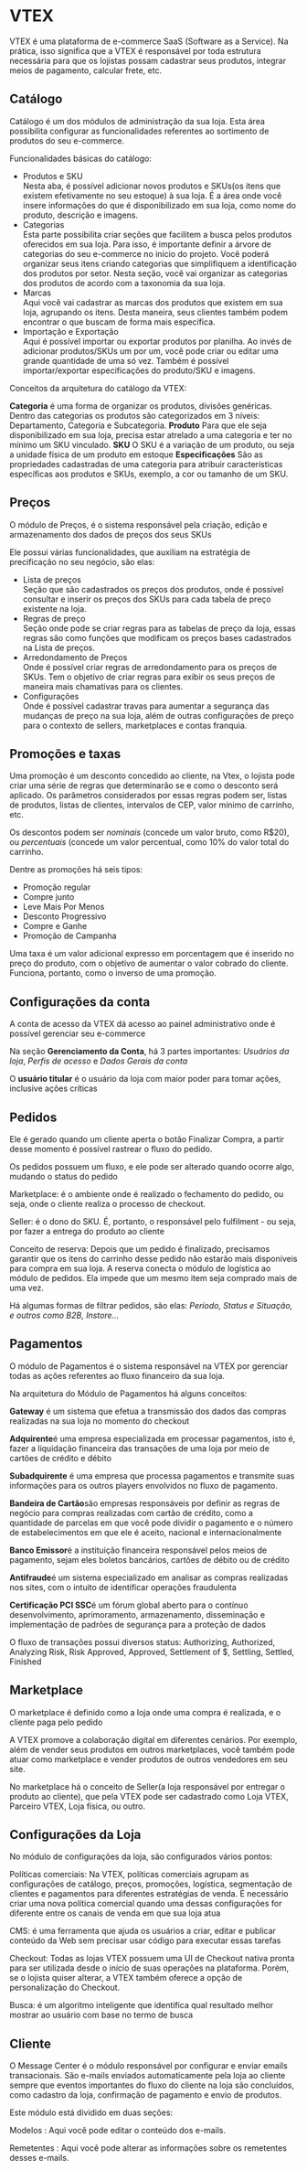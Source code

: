 <h1>VTEX</h1>
<p>
VTEX é uma plataforma de e-commerce SaaS (Software as a Service). Na prática, isso significa que a VTEX é responsável por toda estrutura necessária para que os lojistas possam cadastrar seus produtos, integrar meios de pagamento, calcular frete, etc.
</p>
<h2>
Catálogo
</h2>
<p>
Catálogo é um dos módulos de administração da sua loja. Esta área possibilita configurar as funcionalidades referentes ao sortimento de produtos do seu e-commerce.
</p>
<p>
Funcionalidades básicas do catálogo:
<ul>
  <li>Produtos e SKU</li>
    Nesta aba, é possível adicionar novos produtos e SKUs(os itens que existem efetivamente no seu estoque) à sua loja. É a área onde você insere informações do que é disponibilizado em sua loja, como nome do produto, descrição e imagens.
  <li>Categorias</li>
    Esta parte possibilita criar seções que facilitem a busca pelos produtos oferecidos em sua loja. Para isso, é importante definir a árvore de categorias do seu e-commerce no início do projeto. Você poderá organizar seus itens criando categorias que simplifiquem a identificação dos produtos por setor. Nesta seção, você vai organizar as categorias dos produtos de acordo com a taxonomia da sua loja.
  <li>Marcas</li>
    Aqui você vai cadastrar as marcas dos produtos que existem em sua loja, agrupando os itens. Desta maneira, seus clientes também podem encontrar o que buscam de forma mais específica.
  <li>Importação e Exportação</li>
    Aqui é possível importar ou exportar produtos por planilha. Ao invés de adicionar produtos/SKUs um por um, você pode criar ou editar uma grande quantidade de uma só vez. Também é possível importar/exportar especificações do produto/SKU e imagens.
</ul>
</p>
<p>
  Conceitos da arquitetura do catálogo da VTEX:
</p>
<p>
  <strong>Categoria</strong> é uma forma de organizar os produtos, divisões genéricas. Dentro das categorias os produtos são categorizados em 3 níveis: Departamento, Categoria e Subcategoria.
  <strong>Produto</strong> Para que ele seja disponibilizado em sua loja, precisa estar atrelado a uma categoria e ter no mínimo um SKU vinculado.
  <strong>SKU</strong> O SKU é a variação de um produto, ou seja a unidade física de um produto em estoque
  <strong>Especificações</strong> São as propriedades cadastradas de uma categoria para atribuir características específicas aos produtos e SKUs, exemplo, a cor ou tamanho de um SKU.
</p>

<h2>Preços</h2>
<p>O módulo de Preços, é o sistema responsável pela criação, edição e armazenamento dos dados de preços dos seus SKUs</p>
<p>Ele possui várias funcionalidades, que auxiliam na estratégia de precificação no seu negócio, são elas:</p>
<ul>
  <li>Lista de preços</li>
    Seção que são cadastrados os preços dos produtos, onde é possível consultar e inserir os preços dos SKUs para cada tabela de preço existente na loja.
  <li>Regras de preço</li>
    Seção onde pode se criar regras para as tabelas de preço da loja, essas regras são como funções que modificam os preços bases cadastrados na Lista de preços.
  <li>Arredondamento de Preços</li>
    Onde é possível criar regras de arredondamento para os preços de SKUs. Tem o objetivo de criar regras para exibir os seus preços de maneira mais chamativas para os clientes.
  <li>Configurações</li>
    Onde é possível cadastrar travas para aumentar a segurança das mudanças de preço na sua loja, além de outras configurações de preço para o contexto de sellers, marketplaces e contas franquia.
</ul>

<h2>Promoções e taxas</h2>
<p>
Uma promoção é um desconto concedido ao cliente, na Vtex, o lojista pode criar uma série de regras que determinarão se e como o desconto será aplicado. Os parãmetros considerados por essas regras podem ser, listas de produtos, listas de clientes, intervalos de CEP, valor mínimo de carrinho, etc. 
</p>
<p>
Os descontos podem ser <i>nominais</i> (concede um valor bruto, como R$20), ou <i>percentuais</i> (concede um valor percentual, como 10% do valor total do carrinho.
</p>
<p>
Dentre as promoções há seis tipos:
<ul>
  <li>Promoção regular</li>
  <li>Compre junto</li>
  <li>Leve Mais Por Menos</li>
  <li>Desconto Progressivo</li>
  <li>Compre e Ganhe</li>
  <li>Promoção de Campanha</li>
</ul>
</p>
<p>Uma taxa é um valor adicional expresso em porcentagem que é inserido no preço do produto, com o objetivo de aumentar o valor cobrado do cliente. Funciona, portanto, como o inverso de uma promoção.<p>

<h2>Configurações da conta</h2>
<p> A conta de acesso da VTEX dá acesso ao painel administrativo onde é possível gerenciar seu e-commerce</p>
<p>Na seção <strong>Gerenciamento da Conta</strong>, há 3 partes importantes: <i>Usuários da loja</i>, <i>Perfis de acesso</i> e <i>Dados Gerais da conta</i></p>
<p>O <strong>usuário titular</strong> é  o usuário da loja com maior poder para tomar ações, inclusive ações críticas</p>

<h2>Pedidos</h2>
<p>Ele é gerado quando um cliente aperta o botão Finalizar Compra, a partir desse momento é possível rastrear o fluxo do pedido.</p>
<p>Os pedidos possuem um fluxo, e ele pode ser alterado quando ocorre algo, mudando o status do pedido</p>
<p>Marketplace:  é o ambiente onde é realizado o fechamento do pedido, ou seja, onde o cliente realiza o processo de checkout.</p>
<p>Seller: é o dono do SKU. É, portanto, o responsável pelo fulfilment - ou seja, por fazer a entrega do produto ao cliente</p>
<p>Conceito de reserva: Depois que um pedido é finalizado, precisamos garantir que os itens do carrinho desse pedido não estarão mais disponíveis para compra em sua loja. A reserva conecta o módulo de logística ao módulo de pedidos. Ela impede que um mesmo item seja comprado mais de uma vez.</p>
<p>Há algumas formas de filtrar pedidos, são elas: <i>Período, Status e Situação, e outros como B2B, Instore... </i></p>

<h2>Pagamentos</h2>
<p>O módulo de Pagamentos é o sistema responsável na VTEX por gerenciar todas as ações referentes ao fluxo financeiro da sua loja.</p>
<p>Na arquitetura do Módulo de Pagamentos há alguns conceitos:</p>
<p><strong>Gateway</strong> é um sistema que efetua a transmissão dos dados das compras realizadas na sua loja no momento do checkout</p>
<p><strong>Adquirente</strong>é uma empresa especializada em processar pagamentos, isto é, fazer a liquidação financeira das transações de uma loja por meio de cartões de crédito e débito</p>
<p><strong>Subadquirente</strong> é uma empresa que processa pagamentos e transmite suas informações para os outros players envolvidos no fluxo de pagamento.</p>
<p><strong>Bandeira de Cartão</strong>são empresas responsáveis por definir as regras de negócio para compras realizadas com cartão de crédito, como a quantidade de parcelas em que você pode dividir o pagamento e o número de estabelecimentos em que ele é aceito, nacional e internacionalmente</p>
<p><strong>Banco Emissor</strong>é a instituição financeira responsável pelos meios de pagamento, sejam eles boletos bancários, cartões de débito ou de crédito</p>
<p><strong>Antifraude</strong>é um sistema especializado em analisar as compras realizadas nos sites, com o intuito de identificar operações fraudulenta</p>
<p><strong>Certificação PCI SSC</strong>é um fórum global aberto para o contínuo desenvolvimento, aprimoramento, armazenamento, disseminação e implementação de padrões de segurança para a proteção de dados</p>
<p>O fluxo de transações possui diversos status: Authorizing, Authorized, Analyzing Risk, Risk Approved, Approved, Settlement of $, Settling, Settled, Finished</p>

<h2>Marketplace</h2>
<p>O marketplace é definido como a loja onde uma compra é realizada, e o cliente paga pelo pedido</p>
<p>A VTEX promove a colaboração digital em diferentes cenários. Por exemplo, além de vender seus produtos em outros marketplaces, você também pode atuar como marketplace e vender produtos de outros vendedores em seu site.</p>
<p>No marketplace há o conceito de Seller(a loja responsável por entregar o produto ao cliente), que pela VTEX pode ser cadastrado como Loja VTEX, Parceiro VTEX, Loja física, ou outro.</p>

<h2>Configurações da Loja</h2>
<p>No módulo de configurações da loja, são configurados vários pontos:</p>
<p>Políticas comerciais: Na VTEX, políticas comerciais agrupam as configurações de catálogo, preços, promoções, logística, segmentação de clientes e pagamentos para diferentes estratégias de venda. É necessário criar uma nova política comercial quando uma dessas configurações for diferente entre os canais de venda em que sua loja atua</p>
<p>CMS: é uma ferramenta que ajuda os usuários a criar, editar e publicar conteúdo da Web sem precisar usar código para executar essas tarefas</p>
<p>Checkout: Todas as lojas VTEX possuem uma UI de Checkout nativa pronta para ser utilizada desde o início de suas operações na plataforma. Porém, se o lojista quiser alterar, a VTEX também oferece a opção de personalização do Checkout.</p>
<p>Busca: é um algoritmo inteligente que identifica qual resultado melhor mostrar ao usuário com base no termo de busca</p>

<h2>Cliente</h2>
<p>O Message Center é o módulo responsável por configurar e enviar emails transacionais. São e-mails enviados automaticamente pela loja ao cliente sempre que eventos importantes do fluxo do cliente na loja são concluídos, como cadastro da loja, confirmação de pagamento e envio de produtos.</p>
<p>Este módulo está dividido em duas seções:
<p>Modelos : Aqui você pode editar o conteúdo dos e-mails.</p>
<p>Remetentes : Aqui você pode alterar as informações sobre os remetentes desses e-mails.</p>
</p>
